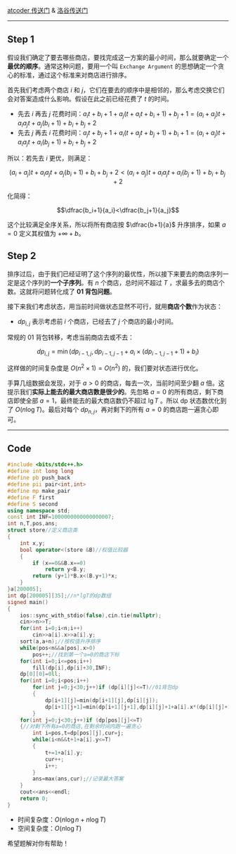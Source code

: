 [atcoder 传送门](https://atcoder.jp/contests/hitachi2020/tasks/hitachi2020_d?lang=en) & [洛谷传送门](https://www.luogu.com.cn/problem/AT5760)

---

## Step 1

假设我们确定了要去哪些商店，要找完成这一方案的最小时间，那么就要确定一个**最优的顺序**。通常这种问题，要用一个叫 `Exchange Argument` 的思想确定一个贪心的标准，通过这个标准来对商店进行排序。

首先我们考虑两个商店 $i$ 和 $j$，它们在要去的顺序中是相邻的，那么考虑交换它们会对答案造成什么影响。假设在此之前已经花费了 $t$ 的时间。

- 先去 $i$ 再去 $j$ 花费时间：$a_it+b_i+1+a_j(t+a_it+b_i+1)+b_j+1=(a_i+a_j)t+a_ia_jt+a_j(b_i+1)+b_i+b_j+2$
- 先去 $j$ 再去 $i$ 花费时间：$a_jt+b_j+1+a_i(t+a_jt+b_j+1)+b_i+1=(a_i+a_j)t+a_ia_jt+a_i(b_j+1)+b_i+b_j+2$

所以：若先去 $i$ 更优，则满足：

$$(a_i+a_j)t+a_ia_jt+a_j(b_i+1)+b_i+b_j+2<(a_i+a_j)t+a_ia_jt+a_i(b_j+1)+b_i+b_j+2$$

化简得：

$$\dfrac{b_i+1}{a_i}<\dfrac{b_j+1}{a_j}$$

这个比较满足全序关系，所以将所有商店按 $\dfrac{b+1}{a}$ 升序排序，如果 $a=0$ 定义其权值为 $+\infty+b$。

## Step 2

排序过后，由于我们已经证明了这个序列的最优性，所以接下来要去的商店序列一定是这个序列的**一个子序列**。有 $n$ 个商店，总时间不超过 $T$ ，求最多去的商店个数。这就将问题转化成了 **01 背包问题**。

接下来我们考虑状态，用当前时间做状态显然不可行，就用**商店个数**作为状态：

- $dp_{i,j}$ 表示考虑前 $i$ 个商店，已经去了 $j$ 个商店的最小时间。

常规的 01 背包转移，考虑当前商店去或不去：

$$dp_{i,j}=\min(dp_{i-1,j},dp_{i-1,j-1}+a_i\times(dp_{i-1,j-1}+1)+b_i)$$

这样做的时间复杂度是 $O(n^2\times 1)=O(n^2)$ 的，我们要对状态进行优化。

手算几组数据会发现，对于 $a>0$ 的商店，每去一次，当前时间至少翻 $a$ 倍。这提示我们**实际上能去的最大商店数是很少的**。先忽略 $a=0$ 的所有商店，剩下商店即使全部 $a=1$，最终能去的最大商店数仍不超过 $\lg T$ 。所以 dp 状态数优化到了 $O(n\log T)$。最后对每个 $dp_{n,j}$，再对剩下的所有 $a=0$ 的商店跑一遍贪心即可。

---

## Code

```c++
#include <bits/stdc++.h>
#define int long long
#define pb push_back
#define pii pair<int,int>
#define mp make_pair
#define F first
#define S second
using namespace std;
const int INF=1000000000000000007;
int n,T,pos,ans;
struct store//定义商店类
{
	int x,y;
	bool operator<(store &B)//权值比较器
	{
		if (x==0&&B.x==0)
			return y<B.y;
		return (y+1)*B.x<(B.y+1)*x;
	}
}a[200005];
int dp[200005][35];//n*lgT的dp数组
signed main()
{
	ios::sync_with_stdio(false),cin.tie(nullptr);
	cin>>n>>T;
	for(int i=0;i<n;i++)
		cin>>a[i].x>>a[i].y;
	sort(a,a+n);//按权值升序排序
	while(pos<n&&a[pos].x>0)
		pos++;//找到第一个a=0的商店下标
	for(int i=0;i<=pos;i++)
		fill(dp[i],dp[i]+30,INF);
	dp[0][0]=0ll;
	for(int i=0;i<pos;i++)
		for(int j=0;j<30;j++)if (dp[i][j]<=T)//01背包dp
		{
			dp[i+1][j]=min(dp[i+1][j],dp[i][j]);
			dp[i+1][j+1]=min(dp[i+1][j+1],dp[i][j]+1+a[i].x*(dp[i][j]+1)+a[i].y);
		}
	for(int j=0;j<30;j++)if (dp[pos][j]<=T)
	{//对剩下所有a=0的商店,在剩余时间内跑一遍贪心
		int i=pos,t=dp[pos][j],cur=j;
		while(i<n&&t+1+a[i].y<=T)
		{
			t+=1+a[i].y;
			cur++;
			i++;
		}
		ans=max(ans,cur);//记录最大答案
	}
	cout<<ans<<endl;
	return 0;
}
```

- 时间复杂度：$O(n\log n+n\log T)$
- 空间复杂度：$O(n\log T)$

希望题解对你有帮助！